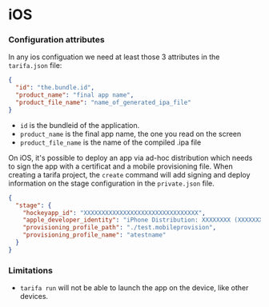 # iOS

### Configuration attributes

In any ios configuation we need at least those 3 attributes in the `tarifa.json` file:

``` json
{
  "id": "the.bundle.id",
  "product_name": "final app name",
  "product_file_name": "name_of_generated_ipa_file"
}
```

* `id` is the bundleid of the application.
* `product_name` is the final app name, the one you read on the screen
* `product_file_name` is the name of the compiled .ipa file

On iOS, it's possible to deploy an app via ad-hoc distribution which needs to sign
the app with a certificat and a mobile provisioning file. When creating a tarifa project,
the `create` command will add signing and deploy information on the stage configuration in the `private.json` file.

``` json
{
  "stage": {
    "hockeyapp_id": "XXXXXXXXXXXXXXXXXXXXXXXXXXXXXXXX",
    "apple_developer_identity": "iPhone Distribution: XXXXXXXX (XXXXXXXXXX)",
    "provisioning_profile_path": "./test.mobileprovision",
    "provisioning_profile_name": "atestname"
  }
}
```

### Limitations

* `tarifa run` will not be able to launch the app on the device, like other devices.
